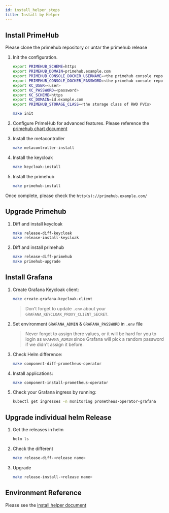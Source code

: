 ```yaml
---
id: install_helper_steps
title: Install by Helper
---
```


## Install PrimeHub

Please clone the primehub repository or untar the primehub release

1. Init the configuration.

   ```bash
   export PRIMEHUB_SCHEME=https
   export PRIMEHUB_DOMAIN=primehub.example.com
   export PRIMEHUB_CONSOLE_DOCKER_USERNAME=<the primehub console repo user>
   export PRIMEHUB_CONSOLE_DOCKER_PASSWORD=<the primehub console repo password>
   export KC_USER=<user>
   export KC_PASSWORD=<password>
   export KC_SCHEME=https
   export KC_DOMAIN=id.example.com
   export PRIMEHUB_STORAGE_CLASS=<the storage class of RWO PVCs>

   make init
   ```

1. Configure PrimeHub for advanced features. Please reference the [primehub chart document](../references/primehub_chart.md)

1. Install the metacontroller

   ```bash
   make metacontroller-install
   ```

1. Install the keycloak

   ```bash
   make keycloak-install
   ```

1. Install the primehub

   ```bash
   make primehub-install
   ```

Once complete, please check the `http(s)://primehub.example.com/`

## Upgrade Primehub

1. Diff and install keycloak

   ```bash
   make release-diff-keycloak
   make release-install-keycloak
   ```

1. Diff and install primehub

   ```bash
   make release-diff-primehub
   make primehub-upgrade
   ```

## Install Grafana

1. Create Grafana Keycloak client:

   ```bash
   make create-grafana-keycloak-client
   ```

   > Don't forget to update `.env` about your `GRAFANA_KEYCLOAK_PROXY_CLIENT_SECRET`.

1. Set environment `GRAFANA_ADMIN` & `GRAFANA_PASSWORD` in `.env` file

   > Never forget to assign there values, or it will be hard for you to login as `GRAFANA_ADMIN` since Grafana will pick a random password if we didn't assign it before.

1. Check Helm difference:

   ```bash
   make component-diff-prometheus-operator
   ```

1. Install applications:

   ```bash
   make component-install-prometheus-operator
   ```

1. Check your Grafana ingress by running:

   ```bash
   kubectl get ingresses -n monitoring prometheus-operator-grafana
   ```

## Upgrade individual helm Release

1. Get the releases in helm

   ```bash
   helm ls
   ```

1. Check the different

   ```bash
   make release-diff-<release name>
   ```

1. Upgrade

   ```bash
   make release-install-<release name>
   ```

## Environment Reference

Please see the [install helper document](../references/dotenv.md)
